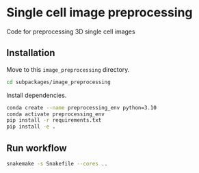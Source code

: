 # Single cell image preprocessing

Code for preprocessing 3D single cell images

## Installation

Move to this `image_preprocessing` directory.

```bash
cd subpackages/image_preprocessing
```

Install dependencies.

```bash
conda create --name preprocessing_env python=3.10
conda activate preprocessing_env
pip install -r requirements.txt
pip install -e .
```

## Run workflow

```bash
snakemake -s Snakefile --cores ..
```
